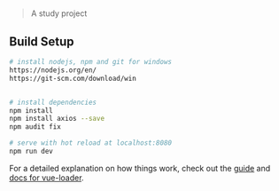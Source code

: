 # 

> A study project

## Build Setup

``` bash
# install nodejs, npm and git for windows
https://nodejs.org/en/
https://git-scm.com/download/win


# install dependencies
npm install
npm install axios --save
npm audit fix

# serve with hot reload at localhost:8080
npm run dev

```

For a detailed explanation on how things work, check out the [guide](http://vuejs-templates.github.io/webpack/) and [docs for vue-loader](http://vuejs.github.io/vue-loader).
